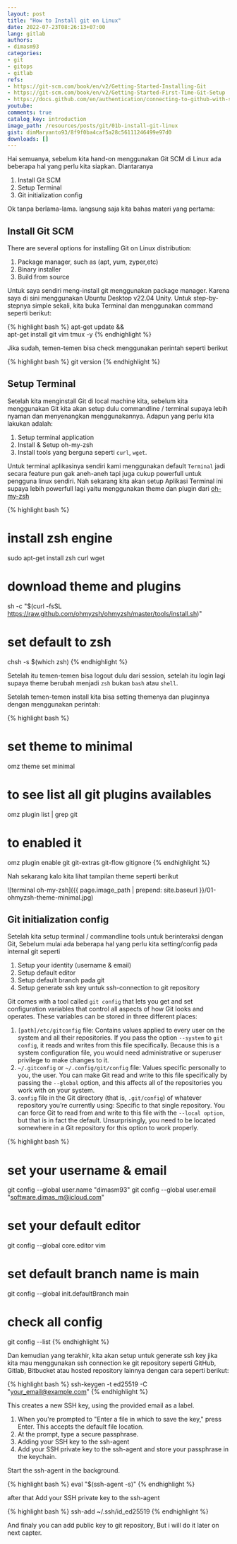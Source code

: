 ```yaml
---
layout: post
title: "How to Install git on Linux"
date: 2022-07-23T08:26:13+07:00
lang: gitlab
authors:
- dimasm93
categories:
- git
- gitops
- gitlab
refs: 
- https://git-scm.com/book/en/v2/Getting-Started-Installing-Git
- https://git-scm.com/book/en/v2/Getting-Started-First-Time-Git-Setup
- https://docs.github.com/en/authentication/connecting-to-github-with-ssh/generating-a-new-ssh-key-and-adding-it-to-the-ssh-agent
youtube: 
comments: true
catalog_key: introduction
image_path: /resources/posts/git/01b-install-git-linux
gist: dimMaryanto93/8f9f0ba4caf5a28c56111246499e97d0
downloads: []
---
```


Hai semuanya, sebelum kita hand-on menggunakan Git SCM di Linux ada beberapa hal yang perlu kita siapkan. Diantaranya

1. Install Git SCM
2. Setup Terminal
3. Git initialization config

Ok tanpa berlama-lama. langsung saja kita bahas materi yang pertama:

<!--more-->

## Install Git SCM

There are several options for installing Git on Linux distribution:

1. Package manager, such as (apt, yum, zyper,etc)
2. Binary installer
3. Build from source

Untuk saya sendiri meng-install git menggunakan package manager. Karena saya di sini menggunakan Ubuntu Desktop v22.04 Unity. Untuk step-by-stepnya simple sekali, kita buka Terminal dan menggunakan command seperti berikut:

{% highlight bash %}
apt-get update && \
apt-get install git vim tmux -y
{% endhighlight %}

Jika sudah, temen-temen bisa check menggunakan perintah seperti berikut

{% highlight bash %}
git version
{% endhighlight %}

## Setup Terminal

Setelah kita menginstall Git di local machine kita, sebelum kita menggunakan Git kita akan setup dulu commandline / terminal supaya lebih nyaman dan menyenangkan menggunakannya. Adapun yang perlu kita lakukan adalah:

1. Setup terminal application
2. Install & Setup oh-my-zsh
3. Install tools yang berguna seperti `curl`, `wget`.

Untuk terminal aplikasinya sendiri kami menggunakan default `Terminal` jadi secara feature pun gak aneh-aneh tapi juga cukup powerfull untuk pengguna linux sendiri. Nah sekarang kita akan setup Aplikasi Terminal ini supaya lebih powerfull lagi yaitu menggunakan theme dan plugin dari [oh-my-zsh](https://ohmyz.sh/)

{% highlight bash %}
# install zsh engine
sudo apt-get install zsh curl wget

# download theme and plugins
sh -c "$(curl -fsSL https://raw.github.com/ohmyzsh/ohmyzsh/master/tools/install.sh)"

# set default to zsh
chsh -s $(which zsh)
{% endhighlight %}

Setelah itu temen-temen bisa logout dulu dari session, setelah itu login lagi supaya theme berubah menjadi `zsh` bukan `bash` atau `shell`.

Setelah temen-temen install kita bisa setting themenya dan pluginnya dengan menggunakan perintah:

{% highlight bash %}
# set theme to minimal
omz theme set minimal

# to see list all git plugins availables
omz plugin list | grep git

# to enabled it
omz plugin enable git git-extras git-flow gitignore
{% endhighlight %}

Nah sekarang kalo kita lihat tampilan theme seperti berikut

![terminal oh-my-zsh]({{ page.image_path | prepend: site.baseurl }}/01-ohmyzsh-theme-minimal.jpg)

## Git initialization config

Setelah kita setup terminal / commandline tools untuk berinteraksi dengan Git, Sebelum mulai ada beberapa hal yang perlu kita setting/config pada internal git seperti

1. Setup your identity (username & email)
2. Setup default editor
3. Setup default branch pada git
4. Setup generate ssh key untuk ssh-connection to git repository

Git comes with a tool called `git config` that lets you get and set configuration variables that control all aspects of how Git looks and operates. These variables can be stored in three different places:

1. `[path]/etc/gitconfig` file: Contains values applied to every user on the system and all their repositories. If you pass the option `--system` to `git config`, it reads and writes from this file specifically. Because this is a system configuration file, you would need administrative or superuser privilege to make changes to it.
2. `~/.gitconfig` or `~/.config/git/config` file: Values specific personally to you, the user. You can make Git read and write to this file specifically by passing the `--global` option, and this affects all of the repositories you work with on your system.
3. `config` file in the Git directory (that is, `.git/config`) of whatever repository you’re currently using: Specific to that single repository. You can force Git to read from and write to this file with the `--local option`, but that is in fact the default. Unsurprisingly, you need to be located somewhere in a Git repository for this option to work properly.

{% highlight bash %}
# set your username & email
git config --global user.name "dimasm93"
git config --global user.email "software.dimas_m@icloud.com"

# set your default editor
git config --global core.editor vim

# set default branch name is main
git config --global init.defaultBranch main

# check all config
git config --list
{% endhighlight %}

Dan kemudian yang terakhir, kita akan setup untuk generate ssh key jika kita mau menggunakan ssh connection ke git repository seperti GitHub, Gitlab, Bitbucket atau hosted repository lainnya dengan cara seperti berikut:

{% highlight bash %}
ssh-keygen -t ed25519 -C "your_email@example.com"
{% endhighlight %}

This creates a new SSH key, using the provided email as a label. 

1. When you're prompted to "Enter a file in which to save the key," press Enter. This accepts the default file location.
2. At the prompt, type a secure passphrase.
3. Adding your SSH key to the ssh-agent
4. Add your SSH private key to the ssh-agent and store your passphrase in the keychain.

Start the ssh-agent in the background.

{% highlight bash %}
eval "$(ssh-agent -s)"
{% endhighlight %}

after that Add your SSH private key to the ssh-agent

{% highlight bash %}
ssh-add ~/.ssh/id_ed25519
{% endhighlight %}

And finaly you can add public key to git repository, But i will do it later on next capter.